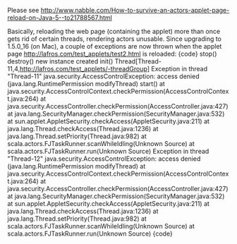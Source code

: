 Please see http://www.nabble.com/How-to-survive-an-actors-applet-page-reload-on-Java-5--to21788567.html

Basically, reloading the web page (containing the applet) more than once gets rid of certain threads, rendering actors unusable.
Since upgrading to 1.5.0_16 (on Mac), a couple of exceptions are now thrown when the applet page http://lafros.com/test_applets/test2.html is reloaded:
{code}
stop()
destroy()
new instance created
init()
Thread[Thread-11,4,http://lafros.com/test_applets/-threadGroup]
Exception in thread "Thread-11" java.security.AccessControlException: access denied (java.lang.RuntimePermission modifyThread)
start()
	at java.security.AccessControlContext.checkPermission(AccessControlContext.java:264)
	at java.security.AccessController.checkPermission(AccessController.java:427)
	at java.lang.SecurityManager.checkPermission(SecurityManager.java:532)
	at sun.applet.AppletSecurity.checkAccess(AppletSecurity.java:211)
	at java.lang.Thread.checkAccess(Thread.java:1236)
	at java.lang.Thread.setPriority(Thread.java:982)
	at scala.actors.FJTaskRunner.scanWhileIdling(Unknown Source)
	at scala.actors.FJTaskRunner.run(Unknown Source)
Exception in thread "Thread-12" java.security.AccessControlException: access denied (java.lang.RuntimePermission modifyThread)
	at java.security.AccessControlContext.checkPermission(AccessControlContext.java:264)
	at java.security.AccessController.checkPermission(AccessController.java:427)
	at java.lang.SecurityManager.checkPermission(SecurityManager.java:532)
	at sun.applet.AppletSecurity.checkAccess(AppletSecurity.java:211)
	at java.lang.Thread.checkAccess(Thread.java:1236)
	at java.lang.Thread.setPriority(Thread.java:982)
	at scala.actors.FJTaskRunner.scanWhileIdling(Unknown Source)
	at scala.actors.FJTaskRunner.run(Unknown Source)
{code}
